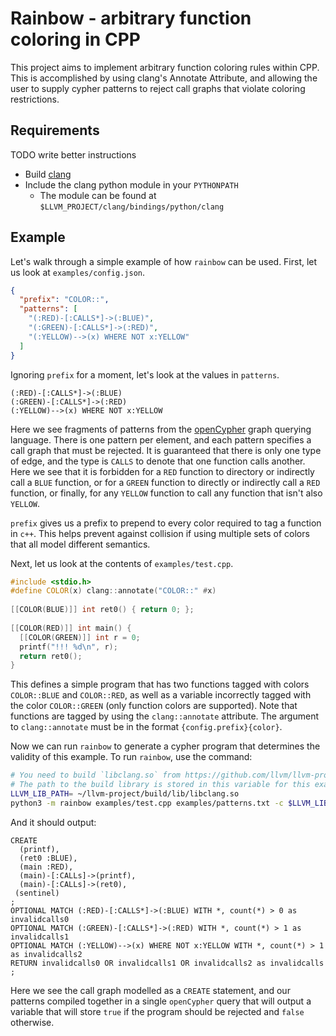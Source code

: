 # Rainbow - arbitrary function coloring in CPP

This project aims to implement arbitrary function coloring rules within CPP.
This is accomplished by using clang's Annotate Attribute, and allowing the user
to supply cypher patterns to reject call graphs that violate coloring
restrictions.

## Requirements
TODO write better instructions

+ Build [clang](https://github.com/llvm/llvm-project)
+ Include the clang python module in your `PYTHONPATH`
  + The module can be found at `$LLVM_PROJECT/clang/bindings/python/clang`


## Example

Let's walk through a simple example of how `rainbow` can be used.
First, let us look at `examples/config.json`.

```json
{
  "prefix": "COLOR::",
  "patterns": [
    "(:RED)-[:CALLS*]->(:BLUE)",
    "(:GREEN)-[:CALLS*]->(:RED)",
    "(:YELLOW)-->(x) WHERE NOT x:YELLOW"
  ]
}
```

Ignoring `prefix` for a moment, let's look at the values in `patterns`.

```cypher
(:RED)-[:CALLS*]->(:BLUE)
(:GREEN)-[:CALLS*]->(:RED)
(:YELLOW)-->(x) WHERE NOT x:YELLOW
```

Here we see fragments of patterns from the
[openCypher](https://github.com/opencypher/openCypher/) graph querying language.
There is one pattern per element, and each pattern specifies a call graph that must
be rejected. It is guaranteed that there is only one type of edge, and the type
is `CALLS` to denote that one function calls another. Here we see that it is
forbidden for a `RED` function to directory or indirectly call a `BLUE`
function, or for a `GREEN` function to directly or indirectly
call a `RED` function, or finally, for any `YELLOW` function to call any
function that isn't also `YELLOW`.

`prefix` gives us a prefix to prepend to every color required to tag a function
in `c++`. This helps prevent against collision if using multiple sets of colors
that all model different semantics.

Next, let us look at the contents of `examples/test.cpp`.

```cpp
#include <stdio.h>
#define COLOR(x) clang::annotate("COLOR::" #x)
                                               
[[COLOR(BLUE)]] int ret0() { return 0; };
                                               
[[COLOR(RED)]] int main() {
  [[COLOR(GREEN)]] int r = 0;
  printf("!!! %d\n", r);
  return ret0();
}
```

This defines a simple program that has two functions tagged with colors
`COLOR::BLUE` and `COLOR::RED`, as well as a variable incorrectly tagged with
the color `COLOR::GREEN` (only function colors are supported). Note that
functions are tagged by using the `clang::annotate` attribute. The argument to
`clang::annotate` must be in the format `{config.prefix}{color}`.

Now we can run `rainbow` to generate a cypher program that determines the
validity of this example. To run `rainbow`, use the command:

```bash
# You need to build `libclang.so` from https://github.com/llvm/llvm-project
# The path to the build library is stored in this variable for this example
LLVM_LIB_PATH= ~/llvm-project/build/lib/libclang.so
python3 -m rainbow examples/test.cpp examples/patterns.txt -c $LLVM_LIB_PATH
```

And it should output:

```cypher
CREATE
  (printf),
  (ret0 :BLUE),
  (main :RED),
  (main)-[:CALLs]->(printf),
  (main)-[:CALLs]->(ret0),
 (sentinel)
;
OPTIONAL MATCH (:RED)-[:CALLS*]->(:BLUE) WITH *, count(*) > 0 as invalidcalls0
OPTIONAL MATCH (:GREEN)-[:CALLS*]->(:RED) WITH *, count(*) > 1 as invalidcalls1
OPTIONAL MATCH (:YELLOW)-->(x) WHERE NOT x:YELLOW WITH *, count(*) > 1 as invalidcalls2
RETURN invalidcalls0 OR invalidcalls1 OR invalidcalls2 as invalidcalls
;
```

Here we see the call graph modelled as a `CREATE` statement, and our patterns
compiled together in a single `openCypher` query that will output a variable
that will store `true` if the program should be rejected and `false` otherwise.
